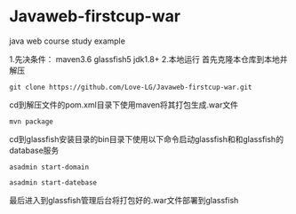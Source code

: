 # Javaweb-firstcup-war
java web course study example

1.先决条件：
maven3.6
glassfish5
jdk1.8+
2.本地运行
首先克隆本仓库到本地并解压
```
git clone https://github.com/Love-LG/Javaweb-firstcup-war.git
```
cd到解压文件的pom.xml目录下使用maven将其打包生成.war文件
```
mvn package

```
cd到glassfish安装目录的bin目录下使用以下命令启动glassfish和和glassfish的database服务
```
asadmin start-domain

```

```
asadmin start-datebase
```
最后进入到glassfish管理后台将打包好的.war文件部署到glassfish


